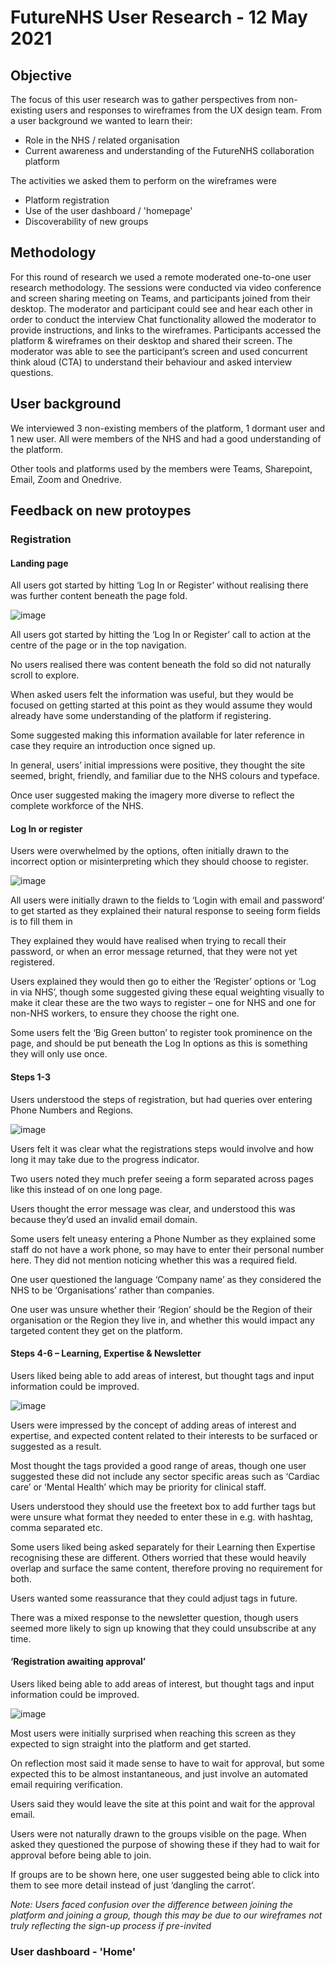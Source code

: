 # FutureNHS User Research - 12 May 2021

## Objective
The focus of this user research was to gather perspectives from non-existing users and responses to wireframes from the UX design team. From a user background we wanted to learn their:
- Role in the NHS / related organisation
- Current awareness and understanding of the FutureNHS collaboration platform

The activities we asked them to perform on the wireframes were
- Platform registration
- Use of the user dashboard / 'homepage'
- Discoverability of new groups

## Methodology
For this round of research we used a remote moderated one-to-one user research methodology. The sessions were conducted via video conference and screen sharing meeting on Teams, and participants joined from their desktop. The moderator and participant could see and hear each other in order to conduct the interview
Chat functionality allowed the moderator to provide instructions, and links to the wireframes. Participants accessed the platform & wireframes on their desktop and shared their screen. The moderator was able to see the participant’s screen and used concurrent think aloud (CTA) to understand their behaviour and asked interview questions.

## User background
We interviewed 3 non-existing members of the platform, 1 dormant user and 1 new user. All were members of the NHS and had a good understanding of the platform.

Other tools and platforms used by the members were Teams, Sharepoint, Email, Zoom and Onedrive.

## Feedback on new protoypes

### Registration
#### Landing page

All users got started by hitting ‘Log In or Register’ without realising there was further content beneath the page fold.

![image](https://user-images.githubusercontent.com/9471595/118824028-677e8880-b8b1-11eb-940d-59d9c747d459.png)

All users got started by hitting the ‘Log In or Register’ call to action at the centre of the page or in the top navigation. 

No users realised there was content beneath the fold so did not naturally scroll to explore.

When asked users felt the information was useful, but they would be focused on getting started at this point as they would assume they would already have some understanding of the platform if registering.

Some suggested making this information available for later reference in case they require an introduction once signed up.

In general, users’ initial impressions were positive, they thought the site seemed, bright, friendly, and familiar due to the NHS colours and typeface.

Once user suggested making the imagery more diverse to reflect the complete workforce of the NHS.

#### Log In or register
Users were overwhelmed by the options, often initially drawn to the incorrect option or misinterpreting which they should choose to register.

![image](https://user-images.githubusercontent.com/9471595/118824284-a3195280-b8b1-11eb-8b96-024a8131345a.png)

All users were initially drawn to the fields to ‘Login with email and password’ to get started as they explained their natural response to seeing form fields is to fill them in

They explained they would have realised when trying to recall their password, or when an error message returned, that they were not yet registered.

Users explained they would then go to either the ‘Register’ options or ‘Log in via NHS’, though some suggested giving these equal weighting visually to make it clear these are the two ways to register – one for NHS and one for non-NHS workers, to ensure they choose the right one.

Some users felt the ‘Big Green button’ to register took prominence on the page, and should be put beneath the Log In options as this is something they will only use once.

#### Steps 1-3

Users understood the steps of registration, but had queries over entering Phone Numbers and Regions.

![image](https://user-images.githubusercontent.com/9471595/118824519-d1972d80-b8b1-11eb-8e53-2dc70603a1d4.png)

Users felt it was clear what the registrations steps would involve and how long it may take due to the progress indicator.

Two users noted they much prefer seeing a form separated across pages like this instead of on one long page.

Users thought the error message was clear, and understood this was because they’d used an invalid email domain.

Some users felt uneasy entering a Phone Number as they explained some staff do not have a work phone, so may have to enter their personal number here. They did not mention noticing whether this was a required field.

One user questioned the language ‘Company name’ as they considered the NHS to be ‘Organisations’ rather than companies.

One user was unsure whether their ‘Region’ should be the Region of their organisation or the Region they live in, and whether this would impact any targeted content they get on the platform.

#### Steps 4-6 – Learning, Expertise & Newsletter

Users liked being able to add areas of interest, but thought tags and input information could be improved.

![image](https://user-images.githubusercontent.com/9471595/118824736-fee3db80-b8b1-11eb-88d7-5fab185d2112.png)

Users were impressed by the concept of adding areas of interest and expertise, and expected content related to their interests to be surfaced or suggested as a result.

Most thought the tags provided a good range of areas, though one user suggested these did not include any sector specific areas such as ‘Cardiac care’ or ‘Mental Health’ which may be priority for clinical staff.

Users understood they should use the freetext box to add further tags but were unsure what format they needed to enter these in e.g. with hashtag, comma separated etc.

Some users liked being asked separately for their Learning then Expertise recognising these are different. Others worried that these would heavily overlap and surface the same content, therefore proving no requirement for both.

Users wanted some reassurance that they could adjust tags in future.

There was a mixed response to the newsletter question, though users seemed more likely to sign up knowing that they could unsubscribe at any time.

#### ‘Registration awaiting approval’
Users liked being able to add areas of interest, but thought tags and input information could be improved.

![image](https://user-images.githubusercontent.com/9471595/118824868-1c18aa00-b8b2-11eb-99ae-356f6f514ffc.png)

Most users were initially surprised when reaching this screen as they expected to sign straight into the platform and get started. 

On reflection most said it made sense to have to wait for approval, but some expected this to be almost instantaneous, and just involve an automated email requiring verification.

Users said they would leave the site at this point and wait for the approval email.

Users were not naturally drawn to the groups visible on the page. When asked they questioned the purpose of showing these if they had to wait for approval before being able to join.

If groups are to be shown here, one user suggested being able to click into them to see more detail instead of just ‘dangling the carrot’. 

*Note: Users faced confusion over the difference between joining the platform and joining a group, though this may be due to our wireframes not truly reflecting the sign-up process if pre-invited*

### User dashboard - 'Home'






